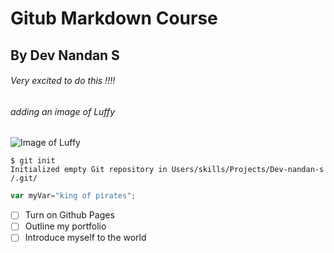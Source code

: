 # Gitub Markdown Course
## By Dev Nandan S
###### Very excited to do this !!!!
###### adding an image of Luffy
![Image of Luffy](https://static.wikia.nocookie.net/onepiece/images/e/e7/Luffy_Haoshoku_Haki_Marineford.png/revision/latest?cb=20230604142414)

```
$ git init
Initialized empty Git repository in Users/skills/Projects/Dev-nandan-s /.git/
```

``` javascript
var myVar="king of pirates";
```

- [ ] Turn on Github Pages
- [ ] Outline my portfolio
- [ ] Introduce myself to the world
